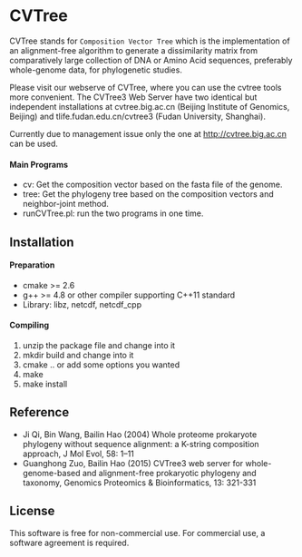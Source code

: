 # CVTree
 
CVTree stands for `Composition Vector Tree` which is the implementation
of an alignment-free algorithm to generate a dissimilarity matrix from
comparatively large collection of DNA or Amino Acid sequences,
preferably whole-genome data, for phylogenetic studies.

Please visit our webserve of CVTree, where you can use the cvtree tools 
more convenient.  The CVTree3 Web Server have two identical but independent 
installations at cvtree.big.ac.cn (Beijing Institute of Genomics, Beijing) 
and tlife.fudan.edu.cn/cvtree3 (Fudan University, Shanghai).

Currently due to management issue only the one at 
http://cvtree.big.ac.cn can be used.

#### Main Programs
* cv:  Get the composition vector based on the fasta file of the genome.
* tree:  Get the phylogeny tree based on the composition vectors and
  neighbor-joint method.
* runCVTree.pl: run the two programs in one time.

## Installation

#### Preparation
* cmake >= 2.6
* g++ >= 4.8 or other compiler supporting C++11 standard
* Library: libz, netcdf, netcdf_cpp

#### Compiling
1. unzip the package file and change into it
2. mkdir build and change into it
3. cmake .. or add some options you wanted
4. make
5. make install

## Reference
* Ji Qi, Bin Wang, Bailin Hao (2004) Whole proteome prokaryote phylogeny
  without sequence alignment: a K-string composition approach, J Mol
  Evol, 58: 1–11
* Guanghong Zuo, Bailin Hao (2015) CVTree3 web server for
  whole-genome-based and alignment-free prokaryotic phylogeny and
  taxonomy, Genomics Proteomics & Bioinformatics, 13: 321-331

## License

This software is free for non-commercial use. For commercial use,
a software agreement is required.
